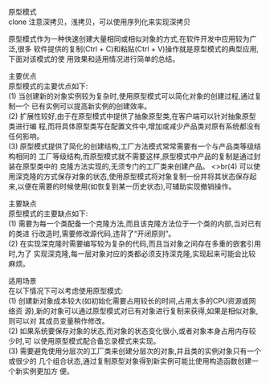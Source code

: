 <P>原型模式
<br> clone 注意深拷贝，浅拷贝，可以使用序列化来实现深拷贝
<p>
原型模式作为一种快速创建大量相同或相似对象的方式,在软件开发中应用较为广泛,很多 软件提供的复制(Ctrl + C)和粘贴(Ctrl + V)操作就是原型模式的典型应用,下面对该模式的使 用效果和适用情况进行简单的总结。
<p>主要优点
<br>原型模式的主要优点如下:<br>(1) 当创建新的对象实例较为复杂时,使用原型模式可以简化对象的创建过程,通过复制一个 已有实例可以提高新实例的创建效率。<br>(2) 扩展性较好,由于在原型模式中提供了抽象原型类,在客户端可以针对抽象原型类进行编 程,而将具体原型类写在配置文件中,增加或减少产品类对原有系统都没有任何影响。<br>(3) 原型模式提供了简化的创建结构,工厂方法模式常常需要有一个与产品类等级结构相同的 工厂等级结构,而原型模式就不需要这样,原型模式中产品的复制是通过封装在原型类中的 克隆方法实现的,无须专门的工厂类来创建产品。<>br(4) 可以使用深克隆的方式保存对象的状态,使用原型模式将对象复制一份并将其状态保存起 来,以便在需要的时候使用(如恢复到某一历史状态),可辅助实现撤销操作。
<p>主要缺点
<br> 原型模式的主要缺点如下:<br>(1) 需要为每一个类配备一个克隆方法,而且该克隆方法位于一个类的内部,当对已有的类进 行改造时,需要修改源代码,违背了“开闭原则”。<br>(2) 在实现深克隆时需要编写较为复杂的代码,而且当对象之间存在多重的嵌套引用时,为了 实现深克隆,每一层对象对应的类都必须支持深克隆,实现起来可能会比较麻烦。<p>适用场景
<br>在以下情况下可以考虑使用原型模式:<br>(1) 创建新对象成本较大(如初始化需要占用较长的时间,占用太多的CPU资源或网络资 源),新的对象可以通过原型模式对已有对象进行复制来获得,如果是相似对象,则可以对 其成员变量稍作修改。<br>(2) 如果系统要保存对象的状态,而对象的状态变化很小,或者对象本身占用内存较少时,可 以使用原型模式配合备忘录模式来实现。<br>(3) 需要避免使用分层次的工厂类来创建分层次的对象,并且类的实例对象只有一个或很少的 几个组合状态,通过复制原型对象得到新实例可能比使用构造函数创建一个新实例更加方 便。